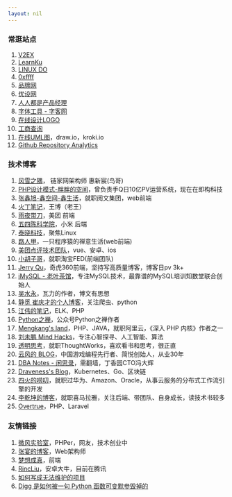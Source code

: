 ```yaml
---
layout: nil
---
```


### 常逛站点

1. [V2EX](http://www.v2ex.com/)
1. [LearnKu](https://learnku.com/)
1. [LINUX DO](https://linux.do/top)
1. [0xffff](https://0xffff.one/)
1. [品牌网](https://www.chinapp.com/brand/1149)
1. [优设网](http://hao.uisdc.com/)
1. [人人都是产品经理](https://www.pmbaobao.com/)
1. [字体工具 - 字客网](https://www.fontke.com/tool/)
1. [在线设计LOGO](https://looka.com/)
1. [工商查询](http://www.gsxt.gov.cn/)
1. [在线UML图](https://processon.com/)，draw.io，kroki.io
1. [Github Repository Analytics](https://ossinsight.io/)

### 技术博客

1. [风雪之隅](http://www.laruence.com/)， 链家网架构师 惠新宸(鸟哥)
1. [PHP设计模式-胖胖的空间](http://www.phppan.com)，曾负责手Q日10亿PV运营系统，现在在即构科技
1. [张鑫旭-鑫空间-鑫生活](https://www.zhangxinxu.com/life/)，就职阅文集团，web前端
1. [火丁笔记](http://huoding.com)，王博（老王）
1. [雨夜带刀](https://blog.yiguochen.com)，美团 前端
1. [五四陈科学院](http://www.54chen.com/)，小米 后端
1. [泰晓科技](https://tinylab.org/)，聚焦Linux
1. [路人甲](http://passer-by.com/)，一只程序猿的禅意生活(web前端)
1. [美团点评技术团队](http://tech.meituan.com/)，vue、安卓、ios
1. [小胡子哥](http://www.barretlee.com/)，就职淘宝FED(前端团队)
1. [Jerry Qu](https://imququ.com/)，奇虎360前端，坚持写高质量博客，博客日pv 3k+
1. [iMySQL - 老叶茶馆](http://imysql.com/)，专注MySQL技术，最靠谱的MySQL培训知数堂联合创始人
1. [吴水永](https://www.zhihu.com/people/wu-shui-yong)，瓦力的作者，博文有思想
1. [静觅 崔庆才的个人博客](http://cuiqingcai.com)，关注爬虫、python
1. [江伟的笔记](http://www.jwsblog.com/)，ELK、PHP
1. [Python之禅](https://foofish.net/)，公众号Python之禅作者
1. [Mengkang's land](https://mengkang.net)，PHP、JAVA，就职阿里云，《深入 PHP 内核》作者之一
1. [刘未鹏 Mind Hacks](http://mindhacks.cn/2011/11/04/how-to-interview-a-person-for-two-years/)，专注心智探寻、人工智能、算法
1. [透明思考](https://gigix.github.io/)，就职ThoughtWorks，喜欢看书和思考，很正直
1. [云风的 BLOG](https://blog.codingnow.com/)，中国游戏编程先行者、简悦创始人，从业30年
1. [DBA Notes - 闲思录](https://dbanotes.net/)，需翻墙，丁香园CTO冯大辉
1. [Draveness's Blog](https://draveness.me/mysql-innodb)，Kubernetes、Go、区块链
1. [四火的唠叨](https://www.raychase.net/4822)，就职过华为、Amazon、Oracle，从事云服务的分布式工作流引擎的开发
1. [李乾坤的博客](https://qiankunli.github.io/2018/03/31/2018_review.html)，就职喜马拉雅，关注后端、带团队、自身成长，读技术书较多
1. [Overtrue](https://overtrue.me)，PHP、Laravel

### 友情链接

1. [微风实验室](https://www.meettea.com/)，PHPer，网友，技术创业中
1. [张宴的博客](http://blog.s135.com/)，Web架构师
1. [梦想成真](https://www.jianshu.com/u/b230cceb9ab1)，前端
1. [RincLiu](https://rinc.xyz/)，安卓大牛，目前在腾讯
1. [如何写成无法维护的项目](http://coolshell.cn/articles/4758.html)
1. [Digg 是如何被一句 Python 函数可变默参毁掉的](https://www.v2ex.com/t/467817)
